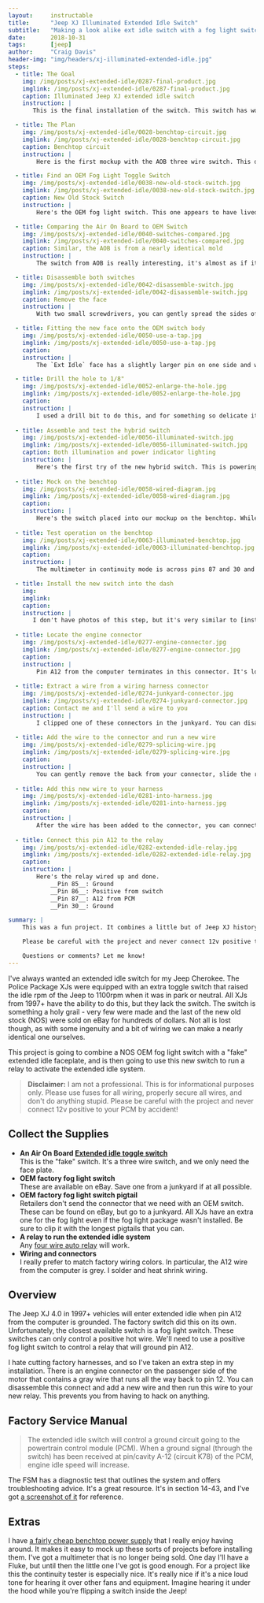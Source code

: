 ```yaml
---
layout:     instructable
title:      "Jeep XJ Illuminated Extended Idle Switch"
subtitle:   "Making a look alike ext idle switch with a fog light switch and a relay"
date:       2018-10-31
tags:       [jeep]
author:     "Craig Davis"
header-img: "img/headers/xj-illuminated-extended-idle.jpg"
steps:
  - title: The Goal
    img: /img/posts/xj-extended-idle/0287-final-product.jpg
    imglink: /img/posts/xj-extended-idle/0287-final-product.jpg
    caption: Illuminated Jeep XJ extended idle switch
    instruction: |
       This is the final installation of the switch. This switch has working backlighting and an illuminated orange indicator light when the switch is in the on position. This switch panel is from [GCT Enterprises](https://www.shapeways.com/shops/gctent) and is the 5 OEM Switch + 1 Toyota Small Push panel. I've got more information about it in [another post](http://127.0.0.1:4000/2018/09/21/Jeep-XJ-Fog-Light-Wiring-with-OEM-Rocker-Switches/).

  - title: The Plan
    img: /img/posts/xj-extended-idle/0028-benchtop-circuit.jpg
    imglink: /img/posts/xj-extended-idle/0028-benchtop-circuit.jpg
    caption: Benchtop circuit
    instruction: |
        Here is the first mockup with the AOB three wire switch. This does not feature the backlighting, but it's running the circuit. The multimeter is in continuity mode and is attached across pins 87 and 30. The switch is supplying power to the relay via 86, and 85 is ground. The switch is getting power on red and the white is switched to the relay. The fog light will soon be placed into this with the addition of one more wire to run the factory backlight illumination.

  - title: Find an OEM Fog Light Toggle Switch
    img: /img/posts/xj-extended-idle/0038-new-old-stock-switch.jpg
    imglink: /img/posts/xj-extended-idle/0038-new-old-stock-switch.jpg
    caption: New Old Stock Switch
    instruction: |
        Here's the OEM fog light switch. This one appears to have lived a long time on a dealer shelf before finding it's home on my bechtop. We'll be replacing the Fog Light switch face on this one with the `Ext Idle` switch face from the other switch.

  - title: Comparing the Air On Board to OEM Switch
    img: /img/posts/xj-extended-idle/0040-switches-compared.jpg
    imglink: /img/posts/xj-extended-idle/0040-switches-compared.jpg
    caption: Similar, the AOB is from a nearly identical mold
    instruction: |
        The switch from AOB is really interesting, it's almost as if it came out of the same mold but without the punch out for the factory backlighting. We'll be taking both switches apart.

  - title: Disassemble both switches
    img: /img/posts/xj-extended-idle/0042-disassemble-switch.jpg
    imglink: /img/posts/xj-extended-idle/0042-disassemble-switch.jpg
    caption: Remove the face
    instruction: |
        With two small screwdrivers, you can gently spread the sides of the switch to allow the face to be pulled directly outwards.

  - title: Fitting the new face onto the OEM switch body
    img: /img/posts/xj-extended-idle/0050-use-a-tap.jpg
    imglink: /img/posts/xj-extended-idle/0050-use-a-tap.jpg
    caption:
    instruction: |
        The `Ext Idle` face has a slightly larger pin on one side and won't fit into the OEM body without enlarging the hole. In my case, both pins on the `Ext Idle` face were 1/8". You can ream the small hole in the OEM switch body to fit. 

  - title: Drill the hole to 1/8"
    img: /img/posts/xj-extended-idle/0052-enlarge-the-hole.jpg
    imglink: /img/posts/xj-extended-idle/0052-enlarge-the-hole.jpg
    caption:
    instruction: |
        I used a drill bit to do this, and for something so delicate it's best to do this by hand. I like using a [tap handle](https://amzn.to/2Jv5oaP) to hold the bit in this case. Sneak up on the size and test fit it to make sure you don't end up with a sloppy fit.
    
  - title: Assemble and test the hybrid switch
    img: /img/posts/xj-extended-idle/0056-illuminated-switch.jpg
    imglink: /img/posts/xj-extended-idle/0056-illuminated-switch.jpg
    caption: Both illumination and power indicator lighting
    instruction: |
        Here's the first try of the new hybrid switch. This is powering both the orange factory backlighting wire and the blue run source wire. The black wire is grounded.
    
  - title: Mock on the benchtop
    img: /img/posts/xj-extended-idle/0058-wired-diagram.jpg
    imglink: /img/posts/xj-extended-idle/0058-wired-diagram.jpg
    caption:
    instruction: |
        Here's the switch placed into our mockup on the benchtop. While this is a pretty simply circuit, I think it's nice to be able to see it outside of the Jeep.
    
  - title: Test operation on the benchtop
    img: /img/posts/xj-extended-idle/0063-illuminated-benchtop.jpg
    imglink: /img/posts/xj-extended-idle/0063-illuminated-benchtop.jpg
    caption:
    instruction: |
        The multimeter in continuity mode is across pins 87 and 30 and will tone when the switch is in the on position. 12v has been added to the factory orange illumination wire.

  - title: Install the new switch into the dash
    img:
    imglink:
    caption:
    instruction: |
       I don't have photos of this step, but it's very similar to [installing new fog light switches](http://there4.io/2018/09/21/Jeep-XJ-Fog-Light-Wiring-with-OEM-Rocker-Switches/). The orange illumination is added to a splice with the other orange wires. The run source wire goes to anything that is on when the vehicle is on. We don't want to introduce a power draw if the vehicle is off. I chose to use the 12v and ground available from the cigarette lighter from the drivers side.
    
  - title: Locate the engine connector
    img: /img/posts/xj-extended-idle/0277-engine-connector.jpg
    imglink: /img/posts/xj-extended-idle/0277-engine-connector.jpg
    caption:
    instruction: |
        Pin A12 from the computer terminates in this connector. It's located on the passenger side of the engine and can be identified with the red safety clip on it. In my case, I hate cutting into wiring harnesses, and instead of adding a splice near the PCM or even cutting that wire, I chose to add a new wire to this connector. The grey wire from A12 comes into this connect, and the other side of the connector simply has a blocked port in it's place. We can pull the little block out and add a new wire.
    
  - title: Extract a wire from a wiring harness connector
    img: /img/posts/xj-extended-idle/0274-junkyard-connector.jpg
    imglink: /img/posts/xj-extended-idle/0274-junkyard-connector.jpg
    caption: Contact me and I'll send a wire to you
    instruction: |
        I clipped one of these connectors in the junkyard. You can disassemble the connect and remove one of the pins from it. It's helpful to have a [pin extractor set](https://amzn.to/2RqR7P2), but you can use a tiny screwdriver to depress the pin underneath the crimped wire end. Pay attention to how this connector is disassembled, if you choose to go this route, you'll have to also do the same to the one in your engine bay. **Note:** This is a bit of a warning. This connector is important. If you have brittle plastics on your Jeep, this might not be worth doing. You may have better luck using a [wire tap](https://amzn.to/2DgCECd) and not risk breaking your connector.
    
  - title: Add the wire to the connector and run a new wire
    img: /img/posts/xj-extended-idle/0279-splicing-wire.jpg
    imglink: /img/posts/xj-extended-idle/0279-splicing-wire.jpg
    caption:
    instruction: |
        You can gently remove the back from your connector, slide the rubber up a bit and then add your new wire. It'll be across from the grey wire, and it's good to check for continuity from that pin to A12 on the PCM. To get to A12, you pull the black wire connector on the PCM that is closest to the front of the Jeep. Each pin is labeled. You can use your multimeter from that pin to the pin on the connector to verify that you're in the right spot. On the connector back you'll also need to remove a little plug that was in place of this wire that you're adding. That plug ass helping to waterproof the connector.
    
  - title: Add this new wire to your harness
    img: /img/posts/xj-extended-idle/0281-into-harness.jpg
    imglink: /img/posts/xj-extended-idle/0281-into-harness.jpg
    caption:
    instruction: |
        After the wire has been added to the connector, you can connect a new grey wire to it and run that wire to the location where you'll be keeping your relay. My relay is currently in the engine bay, but it will soon be relocated to be under my dash. That relay will also be getting the positive source from the switch.
    
  - title: Connect this pin A12 to the relay
    img: /img/posts/xj-extended-idle/0282-extended-idle-relay.jpg
    imglink: /img/posts/xj-extended-idle/0282-extended-idle-relay.jpg
    caption:
    instruction: |
        Here's the relay wired up and done.  
            __Pin 85__: Ground  
            __Pin 86__: Positive from switch  
            __Pin 87__: A12 from PCM  
            __Pin 30__: Ground  

summary: |
    This was a fun project. It combines a little but of Jeep XJ history with a practical application. If you haven't worked with relays before this is a fun project. I recommend building this on the bench first, as you'll get a chance to fiddle with the components and take some of the mystery out of relays. 

    Please be careful with the project and never connect 12v positive to your PCM by accident!

    Questions or comments? Let me know!
---
```


I've always wanted an extended idle switch for my Jeep Cherokee. The Police Package XJs were equipped with an extra toggle switch that raised the idle rpm of the Jeep to 1100rpm when it was in park or neutral. All XJs from 1997+ have the ability to do this, but they lack the switch. The switch is something a holy grail - very few were made and the last of the new old stock (NOS) were sold on eBay for hundreds of dollars. Not all is lost though, as with some ingenuity and a bit of wiring we can make a nearly identical one ourselves.

This project is going to combine a NOS OEM fog light switch with a "fake" extended idle faceplate, and is then going to use this new switch to run a relay to activate the extended idle system.


> __Disclaimer:__ I am not a professional. This is for informational purposes only. 
> Please use fuses for all wiring, properly secure all wires, and don't do anything
> stupid. Please be careful with the project and never connect 12v positive to your 
> PCM by accident!

## Collect the Supplies

* __An Air On Board [Extended idle toggle switch](aob-switch)__  
  This is the "fake" switch. It's a three wire switch, and we only need the face plate.
* __OEM factory fog light switch__  
  These are available on eBay. Save one from a junkyard if at all possible.
* __OEM factory fog light switch pigtail__  
  Retailers don't send the connector that we need with an OEM switch. These can be found on eBay, but go to a junkyard. All XJs have an extra one for the fog light even if the fog light package wasn't installed. Be sure to clip it with the longest pigtails that you can.
* __A relay to run the extended idle system__  
  Any [four wire auto relay](https://amzn.to/2RsHJum) will work. 
* __Wiring and connectors__  
  I really prefer to match factory wiring colors. In particular, the A12 wire from the computer is grey. I solder and heat shrink wiring.

## Overview

The Jeep XJ 4.0 in 1997+ vehicles will enter extended idle when pin A12 from the computer is grounded. The factory switch did this on its own. Unfortunately, the closest available switch is a fog light switch. These switches can only control a positive hot wire. We'll need to use a positive fog light switch to control a relay that will ground pin A12.

I hate cutting factory harnesses, and so I've taken an extra step in my installation. There is an engine connector on the passenger side of the motor that contains a gray wire that runs all the way back to pin 12. You can disassemble this connect and add a new wire and then run this wire to your new relay. This prevents you from having to hack on anything. 

## Factory Service Manual

> The extended idle switch will control a ground circuit going to the powertrain control module (PCM). When a ground signal (through the switch) has been received at pin/cavity A-12 (circuit K78) of the PCM, engine idle speed will increase.

The FSM has a diagnostic test that outlines the system and offers troubleshooting advice. It's a great resource. It's in section 14-43, and I've got [a screenshot of it][fsm] for reference.


## Extras

I have [a fairly cheap benchtop power supply](https://amzn.to/2qkX1pB) that I really enjoy having around. It makes it easy to mock up these sorts of projects before installing them. I've got a multimeter that is no longer being sold. One day I'll have a Fluke, but until then the little one I've got is good enough. For a project like this the continuity tester is especially nice. It's really nice if it's a nice loud tone for hearing it over other fans and equipment. Imagine hearing it under the hood while you're flipping a switch inside the Jeep!

[fsm]: /img/posts/xj-extended-idle/fsm-ext-idle-troubleshooting.png
[aob-switch]: https://www.aironboard.com/online/ext-idle-3c34-tj-jeep-rocker-switch.html
[gctent]: https://www.shapeways.com/shops/gctent
[forum]: https://www.cherokeeforum.com/f2/making-ext-idle-switch-242355/











